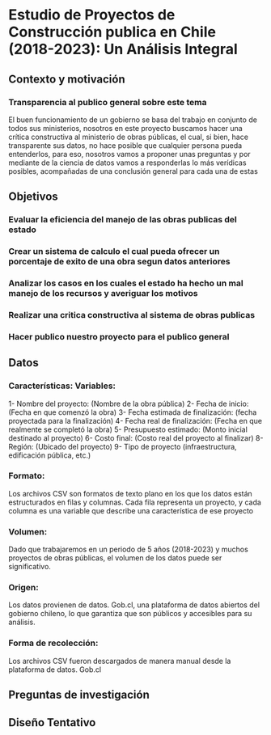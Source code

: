 # Estudio de Proyectos de Construcción publica en Chile (2018-2023): Un Análisis Integral

## Contexto y motivación

### Transparencia al publico general sobre este tema
El buen funcionamiento de un gobierno se basa del trabajo en conjunto de todos sus ministerios, nosotros en este proyecto buscamos hacer una crítica constructiva al ministerio de obras públicas, el cual, si bien, hace transparente sus datos, no hace posible que cualquier persona pueda entenderlos, para eso, nosotros vamos a proponer unas preguntas y por mediante de la ciencia de datos vamos a responderlas lo más verídicas posibles, acompañadas de una conclusión general para cada una de estas

## Objetivos

### Evaluar la eficiencia del manejo de las obras publicas del estado

### Crear un sistema de calculo el cual pueda ofrecer un porcentaje de exito de una obra segun datos anteriores

### Analizar los casos en los cuales el estado ha hecho un mal manejo de los recursos y averiguar los motivos

### Realizar una critica constructiva al sistema de obras publicas

### Hacer publico nuestro proyecto para el publico general

## Datos

### Características: Variables:

1- Nombre del proyecto: (Nombre de la obra pública)
2- Fecha de inicio: (Fecha en que comenzó la obra)
3- Fecha estimada de finalización: (fecha proyectada para la finalización)
4- Fecha real de finalización: (Fecha en que realmente se completó la obra)
5- Presupuesto estimado: (Monto inicial destinado al proyecto)
6- Costo final: (Costo real del proyecto al finalizar)
8- Región: (Ubicado del proyecto)
9- Tipo de proyecto (infraestructura, edificación pública, etc.)

### Formato:
Los archivos CSV son formatos de texto plano en los que los datos están estructurados en filas y columnas. Cada fila representa un proyecto, y cada columna es una variable que describe una característica de ese proyecto

### Volumen:
Dado que trabajaremos en un periodo de 5 años (2018-2023) y muchos proyectos de obras públicas, el volumen de los datos puede ser significativo.

### Origen:
Los datos provienen de datos. Gob.cl, una plataforma de datos abiertos del gobierno chileno, lo que garantiza que son públicos y accesibles para su análisis.

### Forma de recolección:
Los archivos CSV fueron descargados de manera manual desde la plataforma de datos. Gob.cl

## Preguntas de investigación 

## Diseño Tentativo
